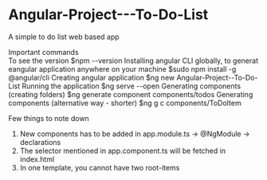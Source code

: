 # Angular-Project---To-Do-List
A simple to do list web based app

Important commands <br>
To see the version $npm --version
Installing angular CLI globally, to generat eangular application anywhere on your machine $sudo npm install -g @angular/cli
Creating angular application $ng new Angular-Project--To-Do-List
Running the application  $ng serve --open
Generating components (creating folders)  $ng generate component components/todos
Generating components (alternative way - shorter)  $ng g c components/ToDoItem

Few things to note down <br>
1. New components has to be added in app.module.ts -> @NgModule -> declarations <br>
2. The selector mentioned in app.component.ts will be fetched in index.html <br>
3. In one template, you cannot have two root-items<br>
